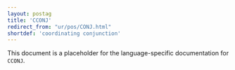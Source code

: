 ```yaml
---
layout: postag
title: 'CCONJ'
redirect_from: "ur/pos/CONJ.html"
shortdef: 'coordinating conjunction'
---
```


This document is a placeholder for the language-specific documentation
for `CCONJ`.

